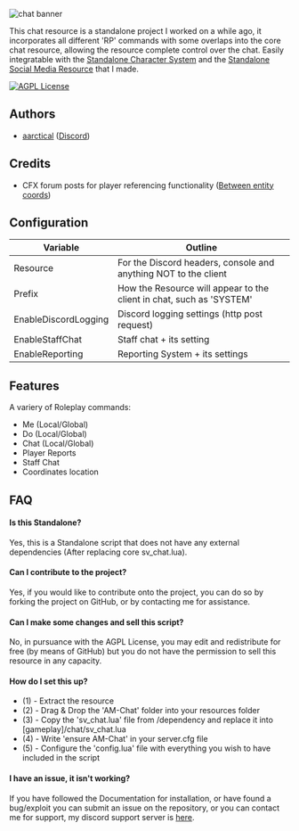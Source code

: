 ![chat banner](https://i.imgur.com/UBOoup0.png)


This chat resource is a standalone project I worked on a while ago, it incorporates all different 'RP' commands with some overlaps into the core chat resource, allowing the resource complete control over the chat. Easily integratable with the [Standalone Character System](https://www.lcpdfr.com/downloads/gta5mods/scripts/47522-standalone-simple-fivem-character-creation/) and the [Standalone Social Media Resource](https://www.lcpdfr.com/downloads/gta5mods/scripts/47537-standalone-simple-fivem-lifeinvader-script/) that I made.
 
[![AGPL License](https://img.shields.io/badge/license-GNU-blue.svg)](http://www.gnu.org/licenses/agpl-3.0)


## Authors

- [aarctical](https://www.github.com/aarctical) ([Discord](https://discord.com/users/423187100264038400))



## Credits

 - CFX forum posts for player referencing functionality ([Between entity coords](https://forum.cfx.re/t/proximity-based-me-script/148167/2))


## Configuration

| Variable             | Outline                                                                |
| ----------------- | ------------------------------------------------------------------ |
| Resource       | For the Discord headers, console and anything NOT to the client   |
| Prefix | How the Resource will appear to the client in chat, such as 'SYSTEM' |
| EnableDiscordLogging | Discord logging settings (http post request) |
| EnableStaffChat | Staff chat + its setting |
| EnableReporting | Reporting System + its settings |

## Features

A variery of Roleplay commands:
- Me (Local/Global)
- Do (Local/Global)
- Chat (Local/Global)
- Player Reports
- Staff Chat
- Coordinates location

## FAQ

#### Is this Standalone?

Yes, this is a Standalone script that does not have any external dependencies (After replacing core sv_chat.lua).

#### Can I contribute to the project?

Yes, if you would like to contribute onto the project, you can do so by forking the project on GitHub, or by contacting me for assistance.

#### Can I make some changes and sell this script?

No, in pursuance with the AGPL License, you may edit and redistribute for free (by means of GitHub) but you do not have the permission to sell this resource in any capacity.

#### How do I set this up?

- (1) - Extract the resource
- (2) - Drag & Drop the 'AM-Chat' folder into your resources folder
- (3) - Copy the 'sv_chat.lua' file from /dependency and replace it into \[gameplay]/chat/sv_chat.lua
- (4) - Write 'ensure AM-Chat' in your server.cfg file
- (5) - Configure the 'config.lua' file with everything you wish to have included in the script

#### I have an issue, it isn't working?

If you have followed the Documentation for installation, or have found a bug/exploit you can submit an issue on the repository, or you can contact me for support, my discord support server is [here](https://discord.gg/RsRr2J8wws).


